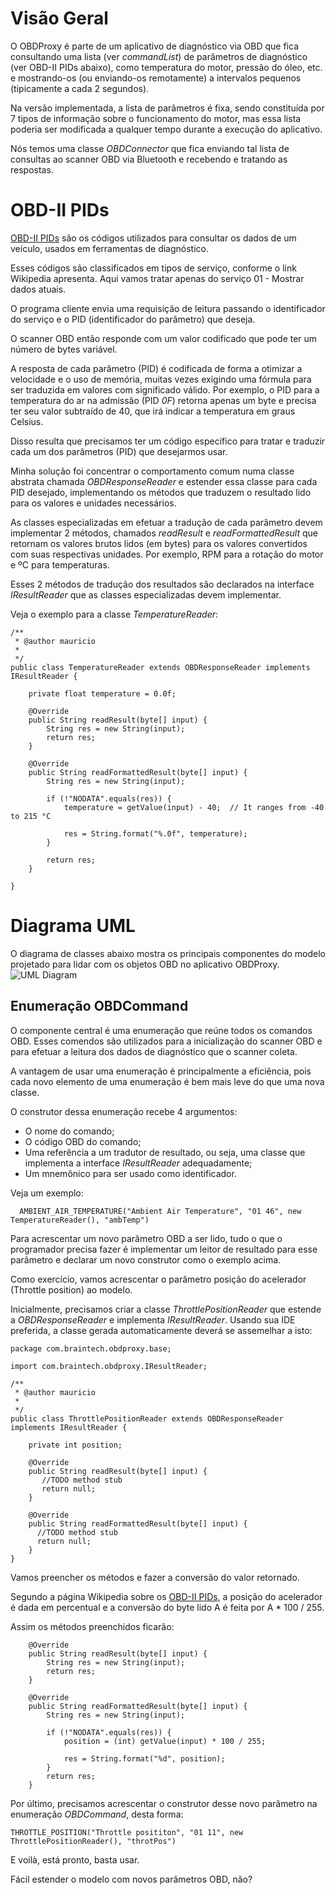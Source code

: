 # Visão Geral

O OBDProxy é parte de um aplicativo de diagnóstico via OBD que fica consultando uma lista (ver *commandList*) de parâmetros de diagnóstico (ver OBD-II PIDs abaixo), como temperatura do motor, pressão do óleo, etc. e mostrando-os (ou enviando-os remotamente) a intervalos pequenos (tipicamente a cada 2 segundos).

Na versão implementada, a lista de parâmetros é fixa, sendo constituída por 7 tipos de informação sobre o funcionamento do motor, mas essa lista poderia ser modificada a qualquer tempo durante a execução do aplicativo.

Nós temos uma classe *OBDConnector* que fica enviando tal lista de consultas ao scanner OBD via Bluetooth e recebendo e tratando as respostas.

# OBD-II PIDs

[OBD-II PIDs](http://en.wikipedia.org/wiki/OBD-II_PIDs) são os códigos utilizados para consultar os dados de um veículo, usados em ferramentas de diagnóstico.

Esses códigos são classificados em tipos de serviço, conforme o link Wikipedia apresenta. Aqui vamos tratar apenas do serviço 01 - Mostrar dados atuais.

O programa cliente envia uma requisição de leitura passando o identificador do serviço e o PID (identificador do parâmetro) que deseja.

O scanner OBD então responde com um valor codificado que pode ter um número de bytes variável.

A resposta de cada parâmetro (PID) é codificada de forma a otimizar a velocidade e o uso de memória, muitas vezes exigindo uma fórmula para ser traduzida em valores com significado válido.
Por exemplo, o PID para a temperatura do ar na admissão (PID *0F*) retorna apenas um byte e precisa ter seu valor subtraído de 40, que irá indicar a temperatura em graus Celsius.

Disso resulta que precisamos ter um código específico para tratar e traduzir cada um dos parâmetros (PID) que desejarmos usar.

Minha solução foi concentrar o comportamento comum numa classe abstrata chamada *OBDResponseReader* e estender essa classe para cada PID desejado, implementando os métodos que traduzem o resultado lido para os valores e unidades necessários.

As classes especializadas em efetuar a tradução de cada parâmetro devem implementar 2 métodos, chamados *readResult* e *readFormattedResult* que retornam os valores brutos lidos (em bytes) para os valores convertidos com suas respectivas unidades. Por exemplo, RPM para a rotação do motor e ºC para temperaturas.

Esses 2 métodos de tradução dos resultados são declarados na interface *IResultReader* que as classes especializadas devem implementar.

Veja o exemplo para a classe *TemperatureReader*:
```
/**
 * @author mauricio
 *
 */
public class TemperatureReader extends OBDResponseReader implements IResultReader {

    private float temperature = 0.0f;

    @Override
    public String readResult(byte[] input) {
        String res = new String(input);
        return res;
    }

    @Override
    public String readFormattedResult(byte[] input) {
        String res = new String(input);

        if (!"NODATA".equals(res)) {
            temperature = getValue(input) - 40;  // It ranges from -40 to 215 °C
            
            res = String.format("%.0f", temperature);
        }

        return res;
    }

}
```

# Diagrama UML

O diagrama de classes abaixo mostra os principais componentes do modelo projetado para lidar com os objetos OBD no aplicativo OBDProxy.
![UML Diagram](https://github.com/mauricio-porto/OBDProxy/pictures/OBDProxy-UML.png "UML Diagram")


## Enumeração OBDCommand

O componente central é uma enumeração que reúne todos os comandos OBD. Esses comendos são utilizados para a inicialização do scanner OBD e para efetuar a leitura dos dados de diagnóstico que o scanner coleta.

A vantagem de usar uma enumeração é principalmente a eficiência, pois cada novo elemento de uma enumeração é bem mais leve do que uma nova classe.

O construtor dessa enumeração recebe 4 argumentos:

  - O nome do comando;
  - O código OBD do comando;
  - Uma referência a um tradutor de resultado, ou seja, uma classe que implementa a interface *IResultReader* adequadamente;
  - Um mnemônico para ser usado como identificador.
  
Veja um exemplo:
```
  AMBIENT_AIR_TEMPERATURE("Ambient Air Temperature", "01 46", new TemperatureReader(), "ambTemp")
```

Para acrescentar um novo parâmetro OBD a ser lido, tudo o que o programador precisa fazer é implementar um leitor de resultado para esse parâmetro e declarar um novo construtor como o exemplo acima.

Como exercício, vamos acrescentar o parâmetro posição do acelerador (Throttle position) ao modelo.

Inicialmente, precisamos criar a classe *ThrottlePositionReader* que estende a *OBDResponseReader* e implementa *IResultReader*.
Usando sua IDE preferida, a classe gerada automaticamente deverá se assemelhar a isto:
```
package com.braintech.obdproxy.base;

import com.braintech.obdproxy.IResultReader;

/**
 * @author mauricio
 *
 */
public class ThrottlePositionReader extends OBDResponseReader implements IResultReader {

    private int position;

    @Override
    public String readResult(byte[] input) {
       //TODO method stub
       return null;
    }

    @Override
    public String readFormattedResult(byte[] input) {
      //TODO method stub
      return null;
    }
}
```
Vamos preencher os métodos e fazer a conversão do valor retornado.

Segundo a página Wikipedia sobre os [OBD-II PIDs](https://en.wikipedia.org/wiki/OBD-II_PIDs), a posição do acelerador é dada em percentual e a conversão do byte lido A é feita por A * 100 / 255.

Assim os métodos preenchidos ficarão:
```
    @Override
    public String readResult(byte[] input) {
        String res = new String(input);
        return res;
    }

    @Override
    public String readFormattedResult(byte[] input) {
        String res = new String(input);

        if (!"NODATA".equals(res)) {
            position = (int) getValue(input) * 100 / 255;

            res = String.format("%d", position);
        }
        return res;
    }
```

Por último, precisamos acrescentar o construtor desse novo parâmetro na enumeração *OBDCommand*, desta forma:
```
THROTTLE_POSITION("Throttle posititon", "01 11", new ThrottlePositionReader(), "throtPos")
```

E voilà, está pronto, basta usar.

Fácil estender o modelo com novos parâmetros OBD, não?
